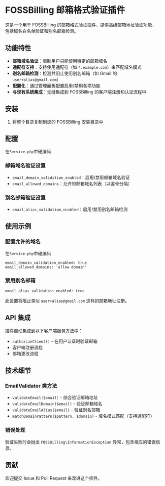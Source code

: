 # FOSSBilling 邮箱格式验证插件

这是一个用于 FOSSBilling 的邮箱格式验证插件，提供高级邮箱地址验证功能，包括域名白名单验证和别名邮箱检测。

## 功能特性

- **邮箱域名验证**：限制用户只能使用特定的邮箱域名
- **通配符支持**：支持使用通配符（如 `*.example.com`）来匹配域名模式
- **别名邮箱检测**：检测并阻止使用别名邮箱（如 Gmail 的 `user+alias@gmail.com`）
- **配置化**：通过管理面板配置启用/禁用各项功能
- **与现有系统集成**：无缝集成到 FOSSBilling 的客户端注册和认证流程中

## 安装

1. 将整个目录复制到您的 FOSSBilling 安装目录中

## 配置

在```Service.php```中硬编码
### 邮箱域名验证设置

- `email_domain_validation_enabled`：启用/禁用邮箱域名验证
- `email_allowed_domains`：允许的邮箱域名列表（以逗号分隔）

### 别名邮箱验证设置

- `email_alias_validation_enabled`：启用/禁用别名邮箱检测

## 使用示例

### 配置允许的域名

在```Service.php```中硬编码

```
email_domain_validation_enabled: true
email_allowed_domains: 'allow domain'
```

### 禁用别名邮箱

```
email_alias_validation_enabled: true
```

此设置将阻止类似 `user+alias@gmail.com` 这样的邮箱地址注册。

## API 集成

插件自动集成到以下客户端服务方法中：

- `authorizeClient()` - 在用户认证时验证邮箱
- 客户端注册流程
- 邮箱更改流程

## 技术细节

### EmailValidator 类方法

- `validateEmail($email)` - 综合验证邮箱地址
- `validateEmailDomain($email)` - 验证邮箱域名
- `validateEmailAlias($email)` - 验证别名邮箱
- `matchDomainPattern($pattern, $domain)` - 域名模式匹配（支持通配符）

### 错误处理

验证失败时会抛出 `FOSSBilling\InformationException` 异常，包含相应的错误信息。

## 贡献

欢迎提交 Issue 和 Pull Request 来改进这个插件。
